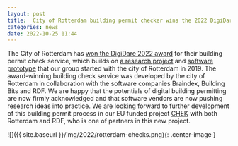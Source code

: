 ```yaml
---
layout: post
title:  City of Rotterdam building permit checker wins the 2022 DigiDare Award
categories: news
date: 2022-10-25 11:44
---
```


The City of Rotterdam has [won the DigiDare 2022 award](https://www.bimloket.nl/p/1167/Vergunningscontroleservice-wint-DigiDare-Award-2022) for their building permit check service, which builds on [a research project](https://3d.bk.tudelft.nl/projects/rotterdamgeobim_bp/) and [software prototype](https://github.com/twut/GEOBIM_Tool) that our group started with the city of Rotterdam in 2019. The award-winning building check service was developed by the city of Rotterdam in collaboration with the software companies Braindex, Building Bits and RDF.  We are happy that the potentials of digital building permitting are now firmly acknowledged and that software vendors are now pushing research ideas into practice. We are looking forward to further development of this building permit process in our EU funded project [CHEK](https://3d.bk.tudelft.nl/projects/chek/) with both Rotterdam and RDF, who is one of  partners in this new project.

![]({{ site.baseurl }}/img/2022/rotterdam-checks.png){: .center-image }



